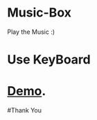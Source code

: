 # Music-Box
Play the Music :)
# Use KeyBoard
# [Demo](https://mdirfan81.github.io/Music-Box/.).
#Thank You
